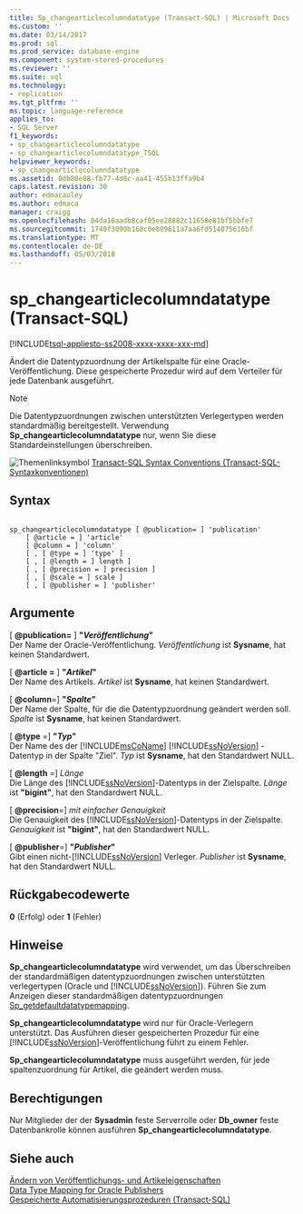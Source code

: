 ```yaml
---
title: Sp_changearticlecolumndatatype (Transact-SQL) | Microsoft Docs
ms.custom: ''
ms.date: 03/14/2017
ms.prod: sql
ms.prod_service: database-engine
ms.component: system-stored-procedures
ms.reviewer: ''
ms.suite: sql
ms.technology:
- replication
ms.tgt_pltfrm: ''
ms.topic: language-reference
applies_to:
- SQL Server
f1_keywords:
- sp_changearticlecolumndatatype
- sp_changearticlecolumndatatype_TSQL
helpviewer_keywords:
- sp_changearticlecolumndatatype
ms.assetid: 0db80e08-fb77-4d0c-aa41-455b13ffa9b4
caps.latest.revision: 30
author: edmacauley
ms.author: edmaca
manager: craigg
ms.openlocfilehash: 04da16aadb8caf05ee28882c11658e81bf5bbfe7
ms.sourcegitcommit: 1740f3090b168c0e809611a7aa6fd514075616bf
ms.translationtype: MT
ms.contentlocale: de-DE
ms.lasthandoff: 05/03/2018
---
```

# <a name="spchangearticlecolumndatatype-transact-sql"></a>sp_changearticlecolumndatatype (Transact-SQL)
[!INCLUDE[tsql-appliesto-ss2008-xxxx-xxxx-xxx-md](../../includes/tsql-appliesto-ss2008-xxxx-xxxx-xxx-md.md)]

  Ändert die Datentypzuordnung der Artikelspalte für eine Oracle-Veröffentlichung. Diese gespeicherte Prozedur wird auf dem Verteiler für jede Datenbank ausgeführt.  
  
> [!NOTE]  
>  Die Datentypzuordnungen zwischen unterstützten Verlegertypen werden standardmäßig bereitgestellt. Verwendung **Sp_changearticlecolumndatatype** nur, wenn Sie diese Standardeinstellungen überschreiben.  
  
 ![Themenlinksymbol](../../database-engine/configure-windows/media/topic-link.gif "Topic link icon") [Transact-SQL Syntax Conventions (Transact-SQL-Syntaxkonventionen)](../../t-sql/language-elements/transact-sql-syntax-conventions-transact-sql.md)  
  
## <a name="syntax"></a>Syntax  
  
```  
  
sp_changearticlecolumndatatype [ @publication= ] 'publication'  
    [ @article = ] 'article'   
    [ @column = ] 'column'  
    [ , [ @type = ] 'type' ]  
    [ , [ @length = ] length ]  
    [ , [ @precision = ] precision ]  
    [ , [ @scale = ] scale ]  
    [ , [ @publisher = ] 'publisher'  
```  
  
## <a name="arguments"></a>Argumente  
 [  **@publication=** ] **"***Veröffentlichung***"**  
 Der Name der Oracle-Veröffentlichung. *Veröffentlichung* ist **Sysname**, hat keinen Standardwert.  
  
 [  **@article =** ] **"***Artikel***"**  
 Der Name des Artikels. *Artikel* ist **Sysname**, hat keinen Standardwert.  
  
 [ **@column**=] **"***Spalte***"**  
 Der Name der Spalte, für die die Datentypzuordnung geändert werden soll. *Spalte* ist **Sysname**, hat keinen Standardwert.  
  
 [ **@type** =] **"***Typ***"**  
 Der Name des der [!INCLUDE[msCoName](../../includes/msconame-md.md)] [!INCLUDE[ssNoVersion](../../includes/ssnoversion-md.md)] -Datentyp in der Spalte "Ziel". *Typ* ist **Sysname**, hat den Standardwert NULL.  
  
 [ **@length** =] *Länge*  
 Die Länge des [!INCLUDE[ssNoVersion](../../includes/ssnoversion-md.md)]-Datentyps in der Zielspalte. *Länge* ist **"bigint"**, hat den Standardwert NULL.  
  
 [ **@precision**=] *mit einfacher Genauigkeit*  
 Die Genauigkeit des [!INCLUDE[ssNoVersion](../../includes/ssnoversion-md.md)]-Datentyps in der Zielspalte. *Genauigkeit* ist **"bigint"**, hat den Standardwert NULL.  
  
 [ **@publisher**=] **"***Publisher***"**  
 Gibt einen nicht-[!INCLUDE[ssNoVersion](../../includes/ssnoversion-md.md)] Verleger. *Publisher* ist **Sysname**, hat den Standardwert NULL.  
  
## <a name="return-code-values"></a>Rückgabecodewerte  
 **0** (Erfolg) oder **1** (Fehler)  
  
## <a name="remarks"></a>Hinweise  
 **Sp_changearticlecolumndatatype** wird verwendet, um das Überschreiben der standardmäßigen datentypzuordnungen zwischen unterstützten verlegertypen (Oracle und [!INCLUDE[ssNoVersion](../../includes/ssnoversion-md.md)]). Führen Sie zum Anzeigen dieser standardmäßigen datentypzuordnungen [Sp_getdefaultdatatypemapping](../../relational-databases/system-stored-procedures/sp-getdefaultdatatypemapping-transact-sql.md).  
  
 **Sp_changearticlecolumndatatype** wird nur für Oracle-Verlegern unterstützt. Das Ausführen dieser gespeicherten Prozedur für eine [!INCLUDE[ssNoVersion](../../includes/ssnoversion-md.md)]-Veröffentlichung führt zu einem Fehler.  
  
 **Sp_changearticlecolumndatatype** muss ausgeführt werden, für jede spaltenzuordnung für Artikel, die geändert werden muss.  
  
## <a name="permissions"></a>Berechtigungen  
 Nur Mitglieder der der **Sysadmin** feste Serverrolle oder **Db_owner** feste Datenbankrolle können ausführen **Sp_changearticlecolumndatatype**.  
  
## <a name="see-also"></a>Siehe auch  
 [Ändern von Veröffentlichungs- und Artikeleigenschaften](../../relational-databases/replication/publish/change-publication-and-article-properties.md)   
 [Data Type Mapping for Oracle Publishers](../../relational-databases/replication/non-sql/data-type-mapping-for-oracle-publishers.md)   
 [Gespeicherte Automatisierungsprozeduren &#40;Transact-SQL&#41;](../../relational-databases/system-stored-procedures/replication-stored-procedures-transact-sql.md)  
  
  
